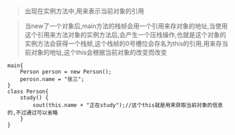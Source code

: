 
>出现在实例方法中,用来表示当前对象的引用

>当new了一个对象后,main方法的栈帧会用一个引用来存对象的地址,当使用这个引用来方法对象的实例方法后,会产生一个压栈操作,也就是这个对象的实例方法会获得一个栈帧,这个栈帧的0号槽位会存名为this的引用,用来存当前对象的地址,这个this会根据当前对象的改变而改变

```
main{
	Person person = new Person();
	perosn.name = "张三";
}
class Person{
	study() {
		sout(this.name + "正在study");//这个this就是用来获取当前对象的信息的,不过通过可以省略
	}
}
```



